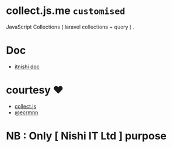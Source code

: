 # collect.js.me ``customised``
JavaScript Collections ( laravel collections + query ) .

# Doc

* [itnishi doc](https://github.com/itnishi/collect.js.me/tree/master/itnishi)

# courtesy :heart:

* [collect.js](https://github.com/ecrmnn/collect.js/)
* [@ecrmnn](https://twitter.com/ecrmnn)


# NB : Only [ Nishi IT Ltd ] purpose
